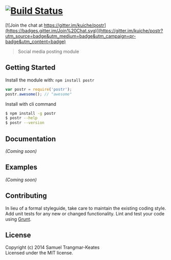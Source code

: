 #  [![Build Status](https://secure.travis-ci.org/Kuiche/postr.png?branch=master)](http://travis-ci.org/Kuiche/postr)

[![Join the chat at https://gitter.im/kuiche/postr](https://badges.gitter.im/Join%20Chat.svg)](https://gitter.im/kuiche/postr?utm_source=badge&utm_medium=badge&utm_campaign=pr-badge&utm_content=badge)

> Social media posting module


## Getting Started

Install the module with: `npm install postr`

```js
var postr = require('postr');
postr.awesome(); // "awesome"
```

Install with cli command

```sh
$ npm install -g postr
$ postr --help
$ postr --version
```




## Documentation

_(Coming soon)_


## Examples

_(Coming soon)_


## Contributing

In lieu of a formal styleguide, take care to maintain the existing coding style. Add unit tests for any new or changed functionality. Lint and test your code using [Grunt](http://gruntjs.com).


## License

Copyright (c) 2014 Samuel Trangmar-Keates  
Licensed under the MIT license.
